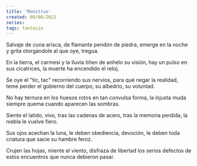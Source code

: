 ```yaml
---
title: 'Monstruo'
created: 09/08/2022
series:
tags: fantasía
---
```


Salvaje de cuna arisca,
de flamante pendón de piedra,
emerge en la noche y grita
otorgándole al que oye, tregua.

En la tierra, el carmesí y la lluvia
tiñen de anhelo su visión,
hay un pulso en sus cicatrices,
la muerte ha encendido el reloj.

Se oye el "tic, tac" recorriendo sus nervios,
para qué negar la realidad,
teme perder el gobierno del cuerpo,
su albedrío, su voluntad.

No hay ternura en los huesos
rotos en tan convulsa forma,
la injusta muda siempre quema
cuando aparecen las sombras.

Siente el latido, vivo,
tras las cadenas de acero,
tras la memoria perdida,
la niebla le vuelve fiero.

Sus ojos acechan la luna,
le deben obediencia, devoción,
le deben toda criatura
que sacie su hambre feroz.

Crujen las hojas, miente el viento,
disfraza de libertad
los serios defectos de estos encuentros
que nunca debieron pasar.
